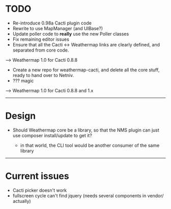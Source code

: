 # TODO

* Re-introduce 0.98a Cacti plugin code
* Rewrite to use MapManager (and UIBase?)
* Update poller code to __really__ use the new Poller classes
* Fix remaining editor issues
* Ensure that all the Cacti <-> Weathermap links are clearly defined, and separated from core code.

--> Weathermap 1.0 for Cacti 0.8.8

* Create a new repo for weathermap-cacti, and delete all the core stuff, ready to hand over to Netniv.
* ??? magic

--> Weathermap 1.0 for Cacti 0.8.8 and 1.x 

----

# Design

* Should Weathermap core be a library, so that the NMS plugin can just use composer install/update to get it?

  * in that world, the CLI tool would be another consumer of the same library
  
----

# Current issues

* Cacti picker doesn't work
* fullscreen cycle can't find jquery (needs several components in vendor/ actually)
